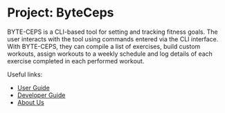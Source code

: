 # Project: ByteCeps
BYTE-CEPS is a CLI-based tool for setting and tracking fitness goals.
The user interacts with the tool using commands entered via the CLI interface. With BYTE-CEPS, they can compile a list of exercises, build custom workouts, assign workouts to a weekly schedule and log details of each exercise completed in each performed workout.

Useful links:
* [User Guide](UserGuide.md)
* [Developer Guide](DeveloperGuide.md)
* [About Us](AboutUs.md)
